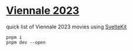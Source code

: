 # [Viennale 2023](https://viennale2023.vercel.app/)
quick list of Viennale 2023 movies using [SvelteKit](https://kit.svelte.dev/)

```
pnpm i
pnpm dev --open
```
